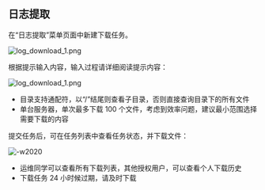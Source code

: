 ## 日志提取

在“日志提取”菜单页面中新建下载任务。

![log_download_1.png](media/log_download_5.png)

根据提示输入内容，输入过程请详细阅读提示内容：

![log_download_1.png](media/log_download_6.png)

- 目录支持通配符，以“/”结尾则查看子目录，否则直接查询目录下的所有文件
- 单台服务器，单次最多下载 100 个文件，考虑到效率问题，建议最小范围选择需要下载的内容

提交任务后，可在任务列表中查看任务状态，并下载文件：

![-w2020](media/16049182688454.jpg)

- 运维同学可以查看所有下载列表，其他授权用户，可以查看个人下载历史
- 下载任务 24 小时候过期，请及时下载
